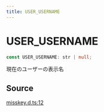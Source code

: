 ```yaml
---
title: USER_USERNAME
---
```


# USER_USERNAME

```ts
const USER_USERNAME: str | null;
```

現在のユーザーの表示名

## Source

[misskey.d.ts:12](https://github.com/slofp/aitslib/blob/a951a81256505be593b745decf74b16c08c3727f/src/misskey.d.ts#L12)
